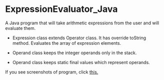 # ExpressionEvaluator_Java

A Java program that will take arithmetic expressions from the user and will evaluate them.

* Expression class extends Operator class. It has override toString method. Evaluates the array of expression elements.

* Operand class keeps the integer operands only in the stack.

* Operand class keeps static final values which represent operands.

If you see screenshots of program, click [this.](https://github.com/amineyesilyurt/ExpressionEvaluator_Java/tree/master/screenshots "screenshots")
